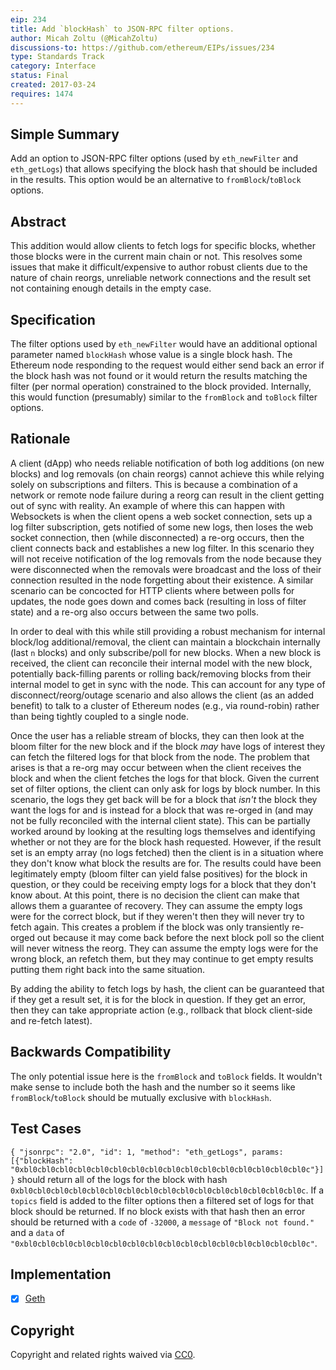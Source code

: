 ```yaml
---
eip: 234
title: Add `blockHash` to JSON-RPC filter options.
author: Micah Zoltu (@MicahZoltu)
discussions-to: https://github.com/ethereum/EIPs/issues/234
type: Standards Track
category: Interface
status: Final
created: 2017-03-24
requires: 1474
---
```


## Simple Summary

Add an option to JSON-RPC filter options (used by `eth_newFilter` and `eth_getLogs`) that allows specifying the block hash that should be included in the results.  This option would be an alternative to `fromBlock`/`toBlock` options.

## Abstract

This addition would allow clients to fetch logs for specific blocks, whether those blocks were in the current main chain or not.  This resolves some issues that make it difficult/expensive to author robust clients due to the nature of chain reorgs, unreliable network connections and the result set not containing enough details in the empty case.

## Specification

The filter options used by `eth_newFilter` would have an additional optional parameter named `blockHash` whose value is a single block hash.  The Ethereum node responding to the request would either send back an error if the block hash was not found or it would return the results matching the filter (per normal operation) constrained to the block provided.  Internally, this would function (presumably) similar to the `fromBlock` and `toBlock` filter options.

## Rationale

A client (dApp) who needs reliable notification of both log additions (on new blocks) and log removals (on chain reorgs) cannot achieve this while relying solely on subscriptions and filters.  This is because a combination of a network or remote node failure during a reorg can result in the client getting out of sync with reality.  An example of where this can happen with Websockets is when the client opens a web socket connection, sets up a log filter subscription, gets notified of some new logs, then loses the web socket connection, then (while disconnected) a re-org occurs, then the client connects back and establishes a new log filter.  In this scenario they will not receive notification of the log removals from the node because they were disconnected when the removals were broadcast and the loss of their connection resulted in the node forgetting about their existence.  A similar scenario can be concocted for HTTP clients where between polls for updates, the node goes down and comes back (resulting in loss of filter state) and a re-org also occurs between the same two polls.

In order to deal with this while still providing a robust mechanism for internal block/log additional/removal, the client can maintain a blockchain internally (last `n` blocks) and only subscribe/poll for new blocks.  When a new block is received, the client can reconcile their internal model with the new block, potentially back-filling parents or rolling back/removing blocks from their internal model to get in sync with the node.  This can account for any type of disconnect/reorg/outage scenario and also allows the client (as an added benefit) to talk to a cluster of Ethereum nodes (e.g., via round-robin) rather than being tightly coupled to a single node.

Once the user has a reliable stream of blocks, they can then look at the bloom filter for the new block and if the block *may* have logs of interest they can fetch the filtered logs for that block from the node.  The problem that arises is that a re-org may occur between when the client receives the block and when the client fetches the logs for that block.  Given the current set of filter options, the client can only ask for logs by block number.  In this scenario, the logs they get back will be for a block that *isn't* the block they want the logs for and is instead for a block that was re-orged in (and may not be fully reconciled with the internal client state).  This can be partially worked around by looking at the resulting logs themselves and identifying whether or not they are for the block hash requested.  However, if the result set is an empty array (no logs fetched) then the client is in a situation where they don't know what block the results are for.  The results could have been legitimately empty (bloom filter can yield false positives) for the block in question, or they could be receiving empty logs for a block that they don't know about.  At this point, there is no decision the client can make that allows them a guarantee of recovery.  They can assume the empty logs were for the correct block, but if they weren't then they will never try to fetch again.  This creates a problem if the block was only transiently re-orged out because it may come back before the next block poll so the client will never witness the reorg.  They can assume the empty logs were for the wrong block, an refetch them, but they may continue to get empty results putting them right back into the same situation.

By adding the ability to fetch logs by hash, the client can be guaranteed that if they get a result set, it is for the block in question.  If they get an error, then they can take appropriate action (e.g., rollback that block client-side and re-fetch latest).

## Backwards Compatibility

The only potential issue here is the `fromBlock` and `toBlock` fields.  It wouldn't make sense to include both the hash and the number so it seems like `fromBlock`/`toBlock` should be mutually exclusive with `blockHash`.

## Test Cases

`{ "jsonrpc": "2.0", "id": 1, "method": "eth_getLogs", params: [{"blockHash": "0xbl0cbl0cbl0cbl0cbl0cbl0cbl0cbl0cbl0cbl0cbl0cbl0cbl0cbl0cbl0cbl0c"}] }` should return all of the logs for the block with hash `0xbl0cbl0cbl0cbl0cbl0cbl0cbl0cbl0cbl0cbl0cbl0cbl0cbl0cbl0cbl0cbl0c`.  If a `topics` field is added to the filter options then a filtered set of logs for that block should be returned.  If no block exists with that hash then an error should be returned with a `code` of `-32000`, a `message` of `"Block not found."` and a `data` of `"0xbl0cbl0cbl0cbl0cbl0cbl0cbl0cbl0cbl0cbl0cbl0cbl0cbl0cbl0cbl0cbl0c"`.

## Implementation

- [x] [Geth](https://github.com/ethereum/go-ethereum/pull/16734)

## Copyright

Copyright and related rights waived via [CC0](../LICENCE).

